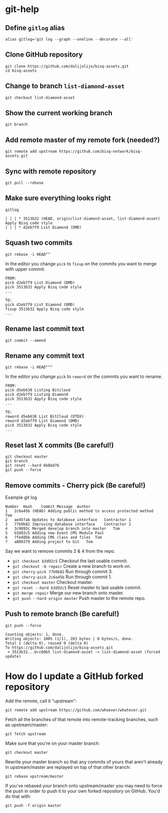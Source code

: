 # git-help

## Define `gitlog` alias
```
alias gitlog='git log --graph --oneline --decorate --all'
```

## Clone GitHub repository
```
git clone https://github.com/dalijolijo/bisq-assets.git
cd bisq-assets
```

## Change to branch `list-diamond-asset`
```
git checkout list-diamond-asset
```

## Show the current working branch
```
git branch
```

## Add remote master of my remote fork (needed?)
```
git remote add upstream https://github.com/bisq-network/bisq-assets.git
```

## Sync with remote repository
```
git pull --rebase 
```

## Make sure everything looks right
```
gitlog

| | | * 3513b32 (HEAD, origin/list-diamond-asset, list-diamond-asset) Apply Bisq code style
| | | * d2eb7f9 List Diamond (DMD)
```

## Squash two commits
```
git rebase -i HEAD^^ 
```

In the editor you change `pick` to `fixup` on the commits you want to merge with upper commit.
```
FROM:
pick d2eb7f9 List Diamond (DMD)
pick 3513b32 Apply Bisq code style
...

TO:
pick d2eb7f9 List Diamond (DMD)
fixup 3513b32 Apply Bisq code style
...
```

## Rename last commit text
```
git commit --amend
```

## Rename any commit text
```
git rebase -i HEAD^^^
```

In the editor you change `pick` to `reword` on the commits you want to rename.
```
FROM:
pick d5eb638 Listing Bitcloud
pick d2eb7f9 Listing Diamond
pick 3513b32 Apply Bisq code style
...

TO:
reword d5eb638 List BitCloud (DTDX)
reword d2eb7f9 List Diamond (DMD)
pick 3513b32 Apply Bisq code style
...
```

## Reset last X commits (Be careful!)
```
git checkout master
git branch
git reset --hard 6b8bd76
git push --force
```

## Remove commits - Cherry pick (Be careful!)
Example git log
```
Number	Hash	Commit Message	Author
1	2c6a45b	(HEAD) Adding public method to access protected method	Tom
2	ae45fab	Updates to database interface	Contractor 1
3	77b9b82	Improving database interface	Contractor 2
4	3c9093c	Merged develop branch into master	Tom
5	b3d92c5	Adding new Event CMS Module	Paul
6	7feddbb	Adding CMS class and files	Tom
7	a809379	Adding project to Git	Tom
```
Say we want to remove commits 2 & 4 from the repo.

* `git checkout b3d92c5` Checkout the last usable commit.
* `git checkout -b repair` Create a new branch to work on.
* `git cherry-pick 77b9b82` Run through commit 3.
* `git cherry-pick 2c6a45b` Run through commit 1.
* `git checkout master` Checkout master.
* `git reset --hard b3d92c5` Reset master to last usable commit.
* `git merge repair` Merge our new branch onto master.
* `git push --hard origin master` Push master to the remote repo.

## Push to remote branch (Be careful!)
```
git push --force

Counting objects: 1, done.
Writing objects: 100% (1/1), 203 bytes | 0 bytes/s, done.
Total 1 (delta 0), reused 0 (delta 0)
To https://github.com/dalijolijo/bisq-assets.git
 + 3513b32...bcc60b5 list-diamond-asset -> list-diamond-asset (forced update)
```

# How do I update a GitHub forked repository
Add the remote, call it "upstream":
```
git remote add upstream https://github.com/whoever/whatever.git
```

Fetch all the branches of that remote into remote-tracking branches, such as upstream/master:
```
git fetch upstream
```

Make sure that you're on your master branch:
```
git checkout master
```

Rewrite your master branch so that any commits of yours that aren't already in upstream/master are replayed on top of that other branch:
```
git rebase upstream/master
```

If you've rebased your branch onto upstream/master you may need to force the push in order to push it to your own forked repository on GitHub. You'd do that with:
```
git push -f origin master
```
